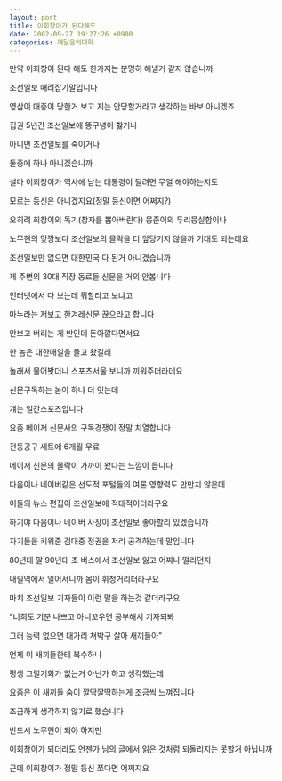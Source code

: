 ```yaml
---
layout: post
title: 이회창이가 된다해도
date: 2002-09-27 19:27:26 +0900
categories: 깨달음의대화
---
```

만약 이회창이 된다 해도 한가지는 분명히 해낼거 같지 않습니까
  
조선일보 때려잡기말입니다
  
영삼이 대중이 당한거 보고 지는 안당할거라고 생각하는 바보 아니겠죠
  
집권 5년간 조선일보에 똥구녕이 &#54631;거나
  
아니면 조선일보를 죽이거나
  
둘중에 하나 아니겠습니까
  
설마 이회창이가 역사에 남는 대통령이 될려면 무얼 해야하는지도
  
모르는 등신은 아니겠지요(정말 등신이면 어쩌지?)
  
오히려 회창이의 독기(창자를 뽑아버린다) 몽준이의 두리뭉실함이나
  
노무현의 맞짱보다 조선일보의 몰락을 더 앞당기지 않을까 기대도 되는데요
  
조선일보만 없으면 대한민국 다 된거 아니겠습니까
  
제 주변의 30대 직장 동료들 신문을 거의 안봅니다
  
인터넷에서 다 보는데 뭐할라고 보냐고
  
마누라는 저보고 한겨레신문 끊으라고 합니다
  
안보고 버리는 게 반인데 돈아깝다면서요
  
한 놈은 대한매일을 들고 왔길래
  
놀래서 물어&#48419;더니 스포츠서울 보니까 끼워주더라데요
  
신문구독하는 놈이 하나 더 잇는데
  
걔는 일간스포츠입니다
  
요즘 메이저 신문사의 구독경쟁이 정말 치열합니다
  
전동공구 세트에 6개월 무료
  
메이저 신문의 몰락이 가까이 왔다는 느낌이 듭니다
  
다음이나 네이버같은 선도적 포털들의 여론 영향력도 만만치 않은데
  
이들의 뉴스 편집이 조선일보에 적대적이더라구요
  
하기야 다음이나 네이버 사장이 조선일보 좋아할리 있겠습니까
  
자기들을 키워준 김대중 정권을 저리 공격하는데 말입니다
  
80년대 말 90년대 초 버스에서 조선일보 잃고 어찌나 떨리던지
  
내릴역에서 일어서니까 몸이 휘청거리더라구요
  
마치 조선일보 기자들이 이런 말을 하는것 같더라구요
  
"너희도 기분 나쁘고 아니꼬우면 공부해서 기자되봐
  
그러 능력 없으면 대가리 쳐박구 살아 새끼들아"
  
언제 이 새끼들한테 복수하나
  
평생 그럴기회가 없는거 아닌가 하고 생각했는데
  
요즘은 이 새끼들 숨이 깔딱깔딱하는게 조금씩 느껴집니다
  

  
조급하게 생각하지 않기로 했습니다
  
반드시 노무현이 되야 하지만
  
이회창이가 되더라도 언젠가 님의 글에서 읽은 것처럼 되돌리지는 못할거 아닙니까
  
근데 이회창이가 정말 등신 쪼다면 어쩌지요